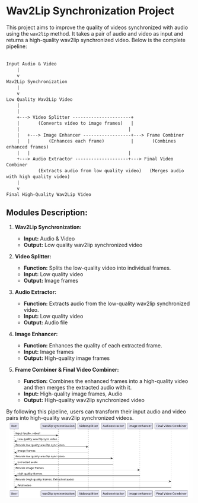 # Wav2Lip Synchronization Project

This project aims to improve the quality of videos synchronized with audio using the `wav2lip` method. It takes a pair of audio and video as input and returns a high-quality wav2lip synchronized video. Below is the complete pipeline:
```

Input Audio & Video 
    |
    v
Wav2Lip Synchronization
    |
    v
Low Quality Wav2Lip Video
    |
    |
    +---> Video Splitter ----------------------+
    |       (Converts video to image frames)   |
    |                                         |
    |   +---> Image Enhancer ------------------+---> Frame Combiner
    |   |       (Enhances each frame)          |       (Combines enhanced frames)
    |   |                                     | 
    +---> Audio Extractor --------------------+---> Final Video Combiner
            (Extracts audio from low quality video)   (Merges audio with high quality video)
    |
    v
Final High-Quality Wav2Lip Video
```



## Modules Description:

1. **Wav2Lip Synchronization:** 
   - **Input:** Audio & Video
   - **Output:** Low quality wav2lip synchronized video

2. **Video Splitter:** 
   - **Function:** Splits the low-quality video into individual frames.
   - **Input:** Low quality video
   - **Output:** Image frames

3. **Audio Extractor:** 
   - **Function:** Extracts audio from the low-quality wav2lip synchronized video.
   - **Input:** Low quality video
   - **Output:** Audio file

4. **Image Enhancer:** 
   - **Function:** Enhances the quality of each extracted frame.
   - **Input:** Image frames
   - **Output:** High-quality image frames

5. **Frame Combiner & Final Video Combiner:** 
   - **Function:** Combines the enhanced frames into a high-quality video and then merges the extracted audio with it.
   - **Input:** High-quality image frames, Audio
   - **Output:** High-quality wav2lip synchronized video



By following this pipeline, users can transform their input audio and video pairs into high-quality wav2lip synchronized videos.
![Alt text](./flowchart.png)


